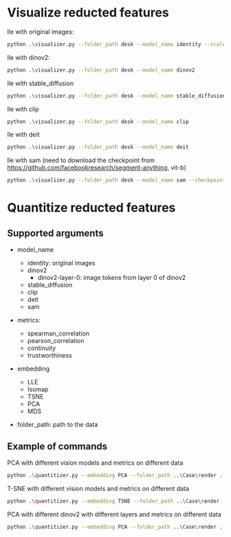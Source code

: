  # Visualize reducted features

lle with original images:
```bash
python .\visualizer.py --folder_path desk --model_name identity --scaler StandardScaler
```

lle with dinov2:
```bash
python .\visualizer.py --folder_path desk --model_name dinov2 
```

lle with stable_diffusion 
```bash
python .\visualizer.py --folder_path desk --model_name stable_diffusion 
```

lle with clip
```bash
python .\visualizer.py --folder_path desk --model_name clip 
```

lle with deit
```bash
python .\visualizer.py --folder_path desk --model_name deit 
```

lle with sam (need to download the checkpoint from https://github.com/facebookresearch/segment-anything, vit-b)
```bash
python .\visualizer.py --folder_path desk --model_name sam --checkpoint_path 'path/to/checkpoint_sam' 
```

# Quantitize reducted features

## Supported arguments

- model_name
    - identity: original images
    - dinov2
        - dinov2-layer-0: image tokens from layer 0 of dinov2
    - stable_diffusion
    - clip
    - deit
    - sam

- metrics:
    - spearman_correlation
    - pearson_correlation
    - continuity
    - trustworthiness

- embedding
    - LLE
    - Isomap
    - TSNE
    - PCA
    - MDS

- folder_path: path to the data

## Example of commands

PCA with different vision models and metrics on different data
```bash
python .\quantitizer.py --embedding PCA --folder_path ..\Case\render ..\Desk_food\render ..\Excavator\render ..\Rhino\render ..\room2\render desk room --model_name identity dinov2 stable_diffusion clip deit sam --metrics spearman_correlation pearson_correlation continuity trustworthiness
```

T-SNE with different vision models and metrics on different data
```bash
python .\quantitizer.py --embedding TSNE --folder_path ..\Case\render ..\Desk_food\render ..\Excavator\render ..\Rhino\render ..\room2\render desk room --model_name identity dinov2 stable_diffusion clip deit sam --metrics spearman_correlation pearson_correlation continuity trustworthiness
```

PCA with different dinov2 with different layers and metrics on different data
```bash
python .\quantitizer.py --embedding PCA --folder_path ..\Case\render ..\Desk_food\render ..\Excavator\render ..\Rhino\render ..\room2\render desk room --model_name dinov2-layer-4 --metrics spearman_correlation pearson_correlation continuity trustworthiness
```